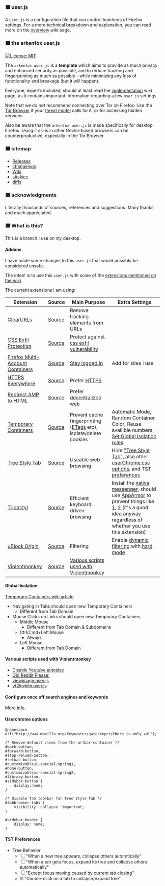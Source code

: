 ### 🟪  user.js
A `user.js` is a configuration file that can control hundreds of Firefox settings. For a more technical breakdown and explanation, you can read more on the [overview](https://github.com/arkenfox/user.js/wiki/1.1-Overview) wiki page.

### 🟩  the arkenfox user.js

[![License: MIT](https://img.shields.io/badge/License-MIT-yellow.svg)](https://opensource.org/licenses/MIT)

The `arkenfox user.js` is a **template** which aims to provide as much privacy and enhanced security as possible, and to reduce tracking and fingerprinting as much as possible - while minimizing any loss of functionality and breakage (but it will happen).

Everyone, experts included, should at least read the [implementation](https://github.com/arkenfox/user.js/wiki/1.3-Implementation) wiki page, as it contains important information regarding a few `user.js` settings.

Note that we do *not* recommend connecting over Tor on Firefox. Use the [Tor Browser](https://www.torproject.org/projects/torbrowser.html.en) if your [threat model](https://www.torproject.org/about/torusers.html.en) calls for it, or for accessing hidden services. 

Also be aware that the `arkenfox user.js` is made specifically for desktop Firefox. Using it as-is in other Gecko-based browsers can be counterproductive, especially in the Tor Browser.

### 🟧  sitemap

 - [Releases](https://github.com/arkenfox/user.js/releases)
 - [changelogs](https://github.com/arkenfox/user.js/issues?utf8=%E2%9C%93&q=is%3Aissue+label%3Achangelog)
 - [Wiki](https://github.com/arkenfox/user.js/wiki)
 - [stickies](https://github.com/arkenfox/user.js/issues?q=is%3Aissue+is%3Aopen+label%3A%22sticky+topic%22)
 - [diffs](https://github.com/arkenfox/user.js/issues?q=is%3Aissue+label%3Adiffs)

### 🟥  acknowledgments
Literally thousands of sources, references and suggestions. Many thanks, and much appreciated.


### 🟦 What is this?

This is a branch I use on my desktop.

#### Addons
I have made some changes to this `user.js` that would possibly be considered unsafe.

The intent is to use this `user.js` with some of the [extensions mentioned on the wiki](https://github.com/ghacksuserjs/ghacks-user.js/wiki/4.1-Extensions).

The current extensions I am using:

| **Extension**                                                                                  | **Source**                                                     | **Main Purpose**                                                                                                                 | Extra Settings                                                                                                                                                                                                                                                                                                                                                                                                                                                |
|------------------------------------------------------------------------------------------------|----------------------------------------------------------------|----------------------------------------------------------------------------------------------------------------------------------|---------------------------------------------------------------------------------------------------------------------------------------------------------------------------------------------------------------------------------------------------------------------------------------------------------------------------------------------------------------------------------------------------------------------------------------------------------------|
| [ClearURLs](https://addons.mozilla.org/addon/clearurls/)                                       | [Source](https://gitlab.com/KevinRoebert/ClearUrls)            | Remove tracking elements from URLs                                                                                               |                                                                                                                                                                                                                                                                                                                                                                                                                                                               |
| [CSS Exfil Protection](https://addons.mozilla.org/addon/css-exfil-protection/)                 | [Source](https://github.com/mlgualtieri/CSS-Exfil-Protection)  | Protect against [css exfil vulnerability](https://www.mike-gualtieri.com/css-exfil-vulnerability-tester)                         |                                                                                                                                                                                                                                                                                                                                                                                                                                                               |
| [Firefox Multi-Account Containers](https://addons.mozilla.org/addon/multi-account-containers/) | [Source](https://github.com/mozilla/multi-account-containers)  | [Stay logged in](https://medium.com/@stoically/enhance-your-privacy-in-firefox-with-temporary-containers-33925cd6cd21)           | Add for sites I use                                                                                                                                                                                                                                                                                                                                                                                                                                           |
| [HTTPS Everywhere](https://addons.mozilla.org/addon/https-everywhere/)                         | [Source](https://github.com/EFForg/https-everywhere)           | Prefer [HTTPS](https://en.wikipedia.org/wiki/HTTPS)                                                                              |                                                                                                                                                                                                                                                                                                                                                                                                                                                               |
| [Redirect AMP to HTML](https://addons.mozilla.org/addon/amp2html/)                             | [Source](https://github.com/da2x/amp2html)                     | Prefer [decentralized web](https://www.daniel.priv.no/web-extensions/amp2html.html)                                              |                                                                                                                                                                                                                                                                                                                                                                                                                                                               |
| [Temporary Containers](https://addons.mozilla.org/addon/temporary-containers/)                 | [Source](https://github.com/stoically/temporary-containers)    | Prevent cache fingerprinting ([ETags](https://en.wikipedia.org/wiki/HTTP_ETag#Tracking_using_ETags) etc), isolate/delete cookies | Automatic Mode, Random Container Color, Reuse availible numbers, [Set Global Isolation rules](#global-isolation)                                                                                                                                                                                                                                                                                                                                              |
| [Tree Style Tab](https://addons.mozilla.org/addon/tree-style-tab/)                             | [Source](https://github.com/piroor/treestyletab)               | Useable web browsing                                                                                                             | Hide ["Tree Style Tab"](https://github.com/piroor/treestyletab/wiki/Code-snippets-for-custom-style-rules#hide-the-tree-style-tab-header-at-the-top-of-the-sidebar), also other [userChrome.css options](#userchrome-options), and TST [preferences](#tst-preferences)                                                                                                                                                                                         |
| [Tridactyl](https://addons.mozilla.org/addon/tridactyl-vim/)                                   | [Source](https://github.com/tridactyl/tridactyl)               | Efficient keyboard driven browsing                                                                                               | Install the [native messenger](https://github.com/tridactyl/tridactyl/blob/master/src/static/clippy/7-native_messenger.md), should use [AppArmor](https://en.wikipedia.org/wiki/AppArmor) to prevent things like [1](http://o.blanthorn.com/blog/2019/07/02/the-tridactyl-keypress-security-bug/), [2](https://github.com/tridactyl/tridactyl/security/advisories/GHSA-7qr7-93pf-hr8f) (it's a good idea anyway regardless of whether you use this extension) |
| [uBlock Origin](https://addons.mozilla.org/addon/ublock-origin/)                               | [Source](https://github.com/gorhill/uBlock)                    | Filtering                                                                                                                        | Enable [dynamic filtering](https://github.com/gorhill/uBlock/wiki/Dynamic-filtering) with [hard mode](https://github.com/gorhill/uBlock/wiki/Blocking-mode:-hard-mode)                                                                                                                                                                                                                                                                                        |                                                                                                                                                                                                                                                                                                      |
| [Violentmonkey](https://addons.mozilla.org/addon/violentmonkey/)                               | [Source](https://github.com/violentmonkey/violentmonkey)       | [Various scripts used with Violentmonkey](#various-scripts-used-with-violentmonkey)                                              |                                                                                                                                                                                                                                                                                                                                                                                                                                                               |

#### Global Isolation
[Temporary Containers wiki article](https://github.com/stoically/temporary-containers/wiki/Global-Isolation):

- Navigating in Tabs should open new Temporary Containers
  - Different from Tab Domain
- Mouse Clicks on Links should open new Temporary Containers
  - Middle Mouse
    - Different from Tab Domain & Subdomains
  - Ctrl/Cmd+Left Mouse
    - Always
  - Left Mouse
    - Different from Tab Domain

#### Various scripts used with Violentmonkey
- [Disable Youtube autoplay](https://greasyfork.org/en/scripts/34651-disable-youtube-autoplay)
- [Old Reddit Please!](https://greasyfork.org/en/scripts/40897-old-reddit-please)
- [viewimage.user.js](https://gist.github.com/bijij/58cc8cfc859331e4cf80210528a7b255/#file-viewimage-user-js)
- [yt2invidio.user.js](https://codeberg.org/izzy/userscripts/src/branch/master/yt2invidio.user.js)

#### Configure once off search engines and keywords

More [info](https://www.ghacks.net/2016/08/09/firefox-one-off-searches-address-bar).

#### Userchrome options
```
@namespace url("http://www.mozilla.org/keymaster/gatekeeper/there.is.only.xul");

/* Remove default items from the urlbar-container */
#back-button,
#forward-button,
#stop-reload-button,
#reload-button,
#customizableui-special-spring1,
#home-button,
#customizableui-special-spring2,
#library-button,
#sidebar-button {
    display:none;
}

/* Disable Tab toolbar for Tree Style Tab */
#tabbrowser-tabs {
    visibility: collapse !important;
}

#sidebar-header {
    display: none;
}
```

#### TST Preferences
- Tree Behavior
  - ☐ "When a new tree appears, collapse others automtically"
  - ☐ "When a tab gets focus, expand its tree and collapse others automatically"
  - ☐ "Except focus moving caused by current tab closing"
  - ☑️ "Double-click on a tab to collapse/expand tree"
